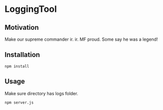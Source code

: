 # LoggingTool

## Motivation
Make our supreme commander ir. ir. MF proud.
Some say he was a legend!

## Installation

```bashp
npm install
```

## Usage

Make sure directory has logs folder.

```bashp
npm server.js
```
